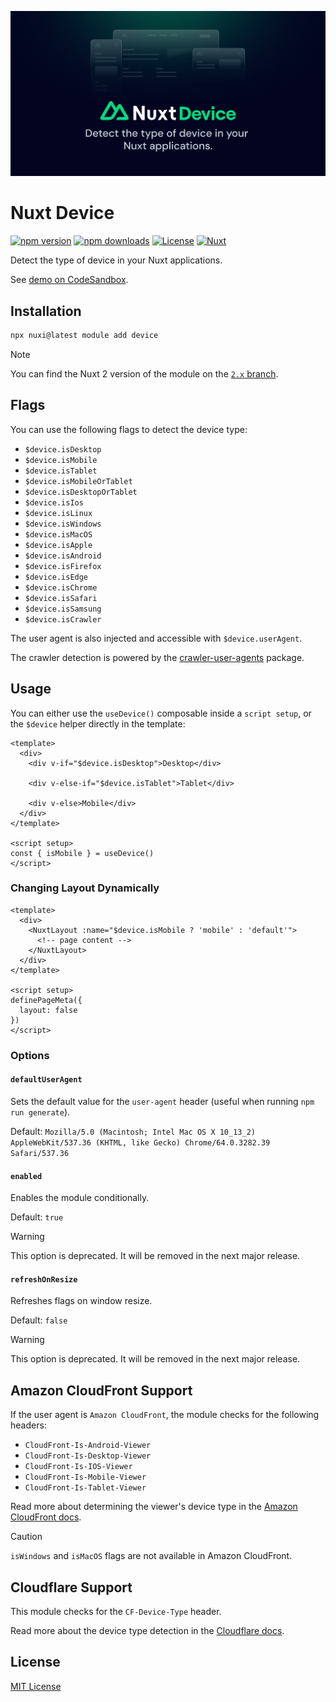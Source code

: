 ![Nuxt banner](./.github/assets/banner.png)

# Nuxt Device

[![npm version][npm-version-src]][npm-version-href]
[![npm downloads][npm-downloads-src]][npm-downloads-href]
[![License][license-src]][license-href]
[![Nuxt][nuxt-src]][nuxt-href]

Detect the type of device in your Nuxt applications.

See [demo on CodeSandbox](https://codesandbox.io/s/github/nuxt-community/device-module).

## Installation

```bash
npx nuxi@latest module add device
```

> [!NOTE]
> You can find the Nuxt 2 version of the module on the [`2.x` branch](https://github.com/nuxt-modules/device/tree/2.x).

## Flags

You can use the following flags to detect the device type:

- `$device.isDesktop`
- `$device.isMobile`
- `$device.isTablet`
- `$device.isMobileOrTablet`
- `$device.isDesktopOrTablet`
- `$device.isIos`
- `$device.isLinux`
- `$device.isWindows`
- `$device.isMacOS`
- `$device.isApple`
- `$device.isAndroid`
- `$device.isFirefox`
- `$device.isEdge`
- `$device.isChrome`
- `$device.isSafari`
- `$device.isSamsung`
- `$device.isCrawler`

The user agent is also injected and accessible with `$device.userAgent`.

The crawler detection is powered by the [crawler-user-agents](https://github.com/monperrus/crawler-user-agents) package.

## Usage

You can either use the `useDevice()` composable inside a `script setup`, or the `$device` helper directly in the template:

```vue
<template>
  <div>
    <div v-if="$device.isDesktop">Desktop</div>

    <div v-else-if="$device.isTablet">Tablet</div>

    <div v-else>Mobile</div>
  </div>
</template>

<script setup>
const { isMobile } = useDevice()
</script>
```

### Changing Layout Dynamically

```vue
<template>
  <div>
    <NuxtLayout :name="$device.isMobile ? 'mobile' : 'default'">
      <!-- page content -->
    </NuxtLayout>
  </div>
</template>

<script setup>
definePageMeta({
  layout: false
})
</script>
```

<!-- ### Adding a Custom Flag

You can add other flags to `$device` by adding a [Nuxt plugin](https://nuxtjs.org/docs/2.x/directory-structure/plugins):

```js
// plugins/custom-flag.js
export default function ({ $device }) {
  $device.isCustom = $device.userAgent.includes('Custom-Agent') ? true : false
}
``` -->

### Options

#### `defaultUserAgent`

Sets the default value for the `user-agent` header (useful when running `npm run generate`).

Default: `Mozilla/5.0 (Macintosh; Intel Mac OS X 10_13_2) AppleWebKit/537.36 (KHTML, like Gecko) Chrome/64.0.3282.39 Safari/537.36`

#### `enabled`

Enables the module conditionally.

Default: `true`

> [!WARNING]
> This option is deprecated. It will be removed in the next major release.

#### `refreshOnResize`

Refreshes flags on window resize.

Default: `false`

> [!WARNING]
> This option is deprecated. It will be removed in the next major release.

## Amazon CloudFront Support

If the user agent is `Amazon CloudFront`, the module checks for the following headers:  

- `CloudFront-Is-Android-Viewer`
- `CloudFront-Is-Desktop-Viewer`
- `CloudFront-Is-IOS-Viewer`
- `CloudFront-Is-Mobile-Viewer`
- `CloudFront-Is-Tablet-Viewer`

Read more about determining the viewer's device type in the [Amazon CloudFront docs](https://docs.aws.amazon.com/AmazonCloudFront/latest/DeveloperGuide/adding-cloudfront-headers.html#cloudfront-headers-device-type).

> [!CAUTION]
> `isWindows` and `isMacOS` flags are not available in Amazon CloudFront.

## Cloudflare Support

This module checks for the `CF-Device-Type` header.

Read more about the device type detection in the [Cloudflare docs](https://developers.cloudflare.com/automatic-platform-optimization/reference/cache-device-type).

## License

[MIT License](./LICENSE)

<!-- Badges -->
[npm-version-src]: https://img.shields.io/npm/v/@nuxtjs/device/latest.svg?style=flat&colorA=18181B&colorB=28CF8D
[npm-version-href]: https://npmjs.com/package/@nuxtjs/device

[npm-downloads-src]: https://img.shields.io/npm/dm/@nuxtjs/device.svg?style=flat&colorA=18181B&colorB=28CF8D
[npm-downloads-href]: https://npmjs.com/package/@nuxtjs/device

[license-src]: https://img.shields.io/github/license/nuxt-modules/device.svg?style=flat&colorA=18181B&colorB=28CF8D
[license-href]: https://github.com/nuxt-modules/device/blob/main/LICENSE

[nuxt-src]: https://img.shields.io/badge/Nuxt-18181B?logo=nuxt.js
[nuxt-href]: https://nuxt.com
